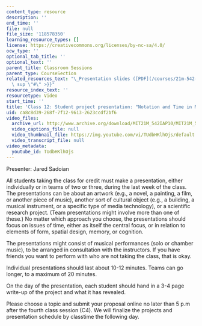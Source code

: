 ```yaml
---
content_type: resource
description: ''
end_time: ''
file: null
file_size: '118578350'
learning_resource_types: []
license: https://creativecommons.org/licenses/by-nc-sa/4.0/
ocw_type: ''
optional_tab_title: ''
optional_text: ''
parent_title: Classroom Sessions
parent_type: CourseSection
related_resources_text: "\_Presentation slides ([PDF](/courses/21m-542-interdisciplinary-approaches-to-musical-time-january-iap-2010/resources/mit21m_542iap10_proj_js)){{<\
  \ sup \"#\" >}}"
resource_index_text: ''
resourcetype: Video
start_time: ''
title: 'Class 12: Student project presentation: "Notation and Time in Music"'
uid: ca8c8d39-268f-7f12-9613-2623ccdf2bf6
video_files:
  archive_url: http://www.archive.org/download/MIT21M_542IAP10/MIT21M_542IAP10class12_300k.mp4
  video_captions_file: null
  video_thumbnail_file: https://img.youtube.com/vi/TUdbHKlhOjs/default.jpg
  video_transcript_file: null
video_metadata:
  youtube_id: TUdbHKlhOjs
---
```


Presenter: Jared Sadoian

All students taking the class for credit must make a presentation, either individually or in teams of two or three, during the last week of the class. The presentations can be about an artwork (e.g., a novel, a painting, a film, or another piece of music), another sort of cultural object (e.g., a building, a musical instrument, or a specific type of media technology), or a scientific research project. (Team presentations might involve more than one of these.) No matter which approach you choose, the presentations should focus on issues of time, either as itself the central focus, or in relation to elements of form, spatial design, memory, or cognition.

The presentations might consist of musical performances (solo or chamber music), to be arranged in consultation with the instructors. If you have friends you want to perform with who are not taking the class, that is okay.

Individual presentations should last about 10-12 minutes. Teams can go longer, to a maximum of 20 minutes.

On the day of the presentation, each student should hand in a 3-4 page write-up of the project and what it has revealed.

Please choose a topic and submit your proposal online no later than 5 p.m after the fourth class session (C4). We will finalize the projects and presentation schedule by classtime the following day.

